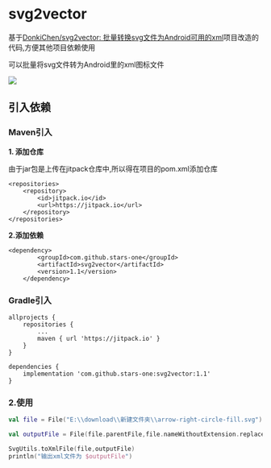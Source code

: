 # svg2vector

基于[DonkiChen/svg2vector: 批量转换svg文件为Android可用的xml](https://github.com/DonkiChen/svg2vector)项目改造的代码,方便其他项目依赖使用

可以批量将svg文件转为Android里的xml图标文件

<img src="https://jitpack.io/v/Stars-One/common-controls.svg" />

## 引入依赖

### Maven引入

**1. 添加仓库**

由于jar包是上传在jitpack仓库中,所以得在项目的pom.xml添加仓库
```
<repositories>
	<repository>
		<id>jitpack.io</id>
		<url>https://jitpack.io</url>
	</repository>
</repositories>
```

**2.添加依赖**
```
<dependency>
	    <groupId>com.github.stars-one</groupId>
	    <artifactId>svg2vector</artifactId>
	    <version>1.1</version>
	</dependency>
```

### Gradle引入

```
allprojects {
	repositories {
		...
		maven { url 'https://jitpack.io' }
	}
}
```

```
dependencies {
    implementation 'com.github.stars-one:svg2vector:1.1'
}
```

### 2.使用

```kotlin
val file = File("E:\\download\\新建文件夹\\arrow-right-circle-fill.svg")

val outputFile = File(file.parentFile,file.nameWithoutExtension.replace("-","_")+".xml")

SvgUtils.toXmlFile(file,outputFile)
println("输出xml文件为 $outputFile")
```